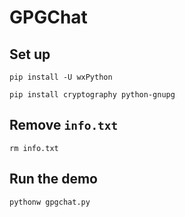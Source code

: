 # GPGChat

## Set up

`pip install -U wxPython`

`pip install cryptography python-gnupg`

## Remove `info.txt`

`rm info.txt`

## Run the demo

`pythonw gpgchat.py`